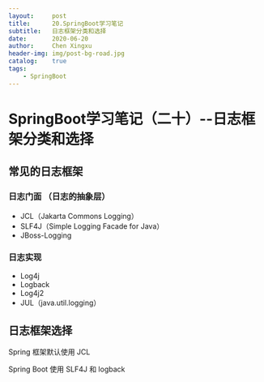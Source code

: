 ```yaml
---
layout:     post
title:      20.SpringBoot学习笔记
subtitle:   日志框架分类和选择
date:       2020-06-20
author:     Chen Xingxu
header-img: img/post-bg-road.jpg
catalog:    true
tags:
    - SpringBoot
---
```

# SpringBoot学习笔记（二十）--日志框架分类和选择

## 常见的日志框架

### 日志门面  （日志的抽象层）

- JCL（Jakarta  Commons Logging）
- SLF4J（Simple  Logging Facade for Java）
-  JBoss-Logging 

### 日志实现

- Log4j
- Logback
- Log4j2
-  JUL（java.util.logging）

## 日志框架选择

Spring 框架默认使用 JCL

Spring Boot 使用 SLF4J 和 logback